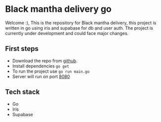 # Black mantha delivery go

Welcome :), This is the repository for Black mantha delivery, this project is written in go
using iris and supabase for db and user auth. The project is currently under
development and could face major changes.

## First steps

- Download the repo from [github](https://github.com/Rigo9119/black-mantha-business-go).
- Install dependencies `go get`
- To run the project use `go run main.go`
- Server will run on port [8080](http://localhost:8080)

## Tech stack

- Go
- Iris
- Supabase
